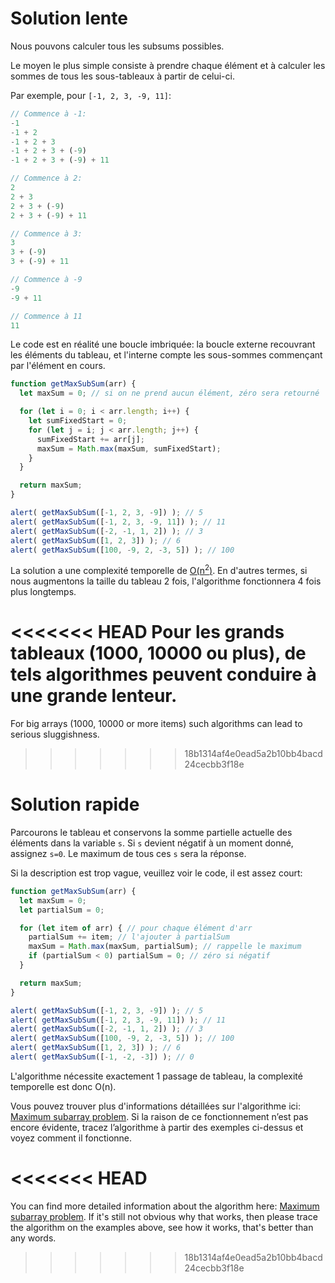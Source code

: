 # Solution lente

Nous pouvons calculer tous les subsums possibles.

Le moyen le plus simple consiste à prendre chaque élément et à calculer les sommes de tous les sous-tableaux à partir de celui-ci.

Par exemple, pour `[-1, 2, 3, -9, 11]`:

```js no-beautify
// Commence à -1:
-1
-1 + 2
-1 + 2 + 3
-1 + 2 + 3 + (-9)
-1 + 2 + 3 + (-9) + 11

// Commence à 2:
2
2 + 3
2 + 3 + (-9)
2 + 3 + (-9) + 11

// Commence à 3:
3
3 + (-9)
3 + (-9) + 11

// Commence à -9
-9
-9 + 11

// Commence à 11
11
```

Le code est en réalité une boucle imbriquée: la boucle externe recouvrant les éléments du tableau, et l'interne compte les sous-sommes commençant par l'élément en cours.

```js run
function getMaxSubSum(arr) {
  let maxSum = 0; // si on ne prend aucun élément, zéro sera retourné

  for (let i = 0; i < arr.length; i++) {
    let sumFixedStart = 0;
    for (let j = i; j < arr.length; j++) {
      sumFixedStart += arr[j];
      maxSum = Math.max(maxSum, sumFixedStart);
    }
  }

  return maxSum;
}

alert( getMaxSubSum([-1, 2, 3, -9]) ); // 5
alert( getMaxSubSum([-1, 2, 3, -9, 11]) ); // 11
alert( getMaxSubSum([-2, -1, 1, 2]) ); // 3
alert( getMaxSubSum([1, 2, 3]) ); // 6
alert( getMaxSubSum([100, -9, 2, -3, 5]) ); // 100
```

La solution a une complexité temporelle de [O(n<sup>2</sup>)](https://en.wikipedia.org/wiki/Big_O_notation). En d'autres termes, si nous augmentons la taille du tableau 2 fois, l'algorithme fonctionnera 4 fois plus longtemps.

<<<<<<< HEAD
Pour les grands tableaux (1000, 10000 ou plus), de tels algorithmes peuvent conduire à une grande lenteur.
=======
For big arrays (1000, 10000 or more items) such algorithms can lead to serious sluggishness.
>>>>>>> 18b1314af4e0ead5a2b10bb4bacd24cecbb3f18e

# Solution rapide

Parcourons le tableau et conservons la somme partielle actuelle des éléments dans la variable `s`. Si `s` devient négatif à un moment donné, assignez `s=0`. Le maximum de tous ces `s` sera la réponse.

Si la description est trop vague, veuillez voir le code, il est assez court:

```js run demo
function getMaxSubSum(arr) {
  let maxSum = 0;
  let partialSum = 0;

  for (let item of arr) { // pour chaque élément d'arr
    partialSum += item; // l'ajouter à partialSum
    maxSum = Math.max(maxSum, partialSum); // rappelle le maximum
    if (partialSum < 0) partialSum = 0; // zéro si négatif
  }

  return maxSum;
}

alert( getMaxSubSum([-1, 2, 3, -9]) ); // 5
alert( getMaxSubSum([-1, 2, 3, -9, 11]) ); // 11
alert( getMaxSubSum([-2, -1, 1, 2]) ); // 3
alert( getMaxSubSum([100, -9, 2, -3, 5]) ); // 100
alert( getMaxSubSum([1, 2, 3]) ); // 6
alert( getMaxSubSum([-1, -2, -3]) ); // 0
```

L'algorithme nécessite exactement 1 passage de tableau, la complexité temporelle est donc O(n).

Vous pouvez trouver plus d'informations détaillées sur l'algorithme ici: [Maximum subarray problem](http://en.wikipedia.org/wiki/Maximum_subarray_problem). Si la raison de ce fonctionnement n’est pas encore évidente, tracez l’algorithme à partir des exemples ci-dessus et voyez comment il fonctionne.

<<<<<<< HEAD
=======
You can find more detailed information about the algorithm here: [Maximum subarray problem](http://en.wikipedia.org/wiki/Maximum_subarray_problem). If it's still not obvious why that works, then please trace the algorithm on the examples above, see how it works, that's better than any words.
>>>>>>> 18b1314af4e0ead5a2b10bb4bacd24cecbb3f18e
